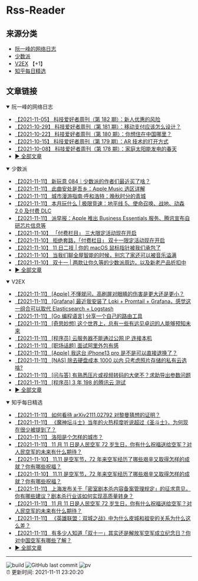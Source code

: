 # Rss-Reader

## 来源分类

* [阮一峰的网络日志](#阮一峰的网络日志)
* [少数派](#少数派)
* [V2EX](#V2EX) 【+1】
* [知乎每日精选](#知乎每日精选)

## 文章链接

<details open>
    <summary id="阮一峰的网络日志">
     阮一峰的网络日志
    </summary>


* [【2021-11-05】 科技爱好者周刊（第 182 期）：新人优惠的风险](http://www.ruanyifeng.com/blog/2021/11/weekly-issue-182.html)
* [【2021-10-29】 科技爱好者周刊（第 181 期）：移动支付应该怎么设计？](http://www.ruanyifeng.com/blog/2021/10/weekly-issue-181.html)
* [【2021-10-22】 科技爱好者周刊（第 180 期）：你想住在中国哪里？](http://www.ruanyifeng.com/blog/2021/10/weekly-issue-180.html)
* [【2021-10-15】 科技爱好者周刊（第 179 期）：AR 技术的打开方式](http://www.ruanyifeng.com/blog/2021/10/weekly-issue-179.html)
* [【2021-10-08】 科技爱好者周刊（第 178 期）：家庭太阳能发电的春天](http://www.ruanyifeng.com/blog/2021/10/weekly-issue-178.html)
* [:arrow_forward: 全部文章](data/阮一峰的网络日志.md)
</details>

<details open>
    <summary id="少数派">
     少数派
    </summary>


* [【2021-11-11】 新玩意 084｜少数派的作者们最近买了啥？](https://sspai.com/post/69871)
* [【2021-11-11】 此曲安处是吾乡：Apple Music 选区详解](https://sspai.com/post/69741)
* [【2021-11-11】 城市漫游指南·呼和浩特：晚秋时分的青城](https://sspai.com/post/69709)
* [【2021-11-11】 本月玩什么 | 极限竞速：地平线 5、使命召唤、战地、动森 2.0 及付费 DLC](https://sspai.com/post/69880)
* [【2021-11-11】 派早报：Apple 推出 Business Essentials 服务、腾讯宣布自研芯片信息等](https://sspai.com/post/69883)
* [【2021-11-10】 「付费栏目」 三大限定活动现在开启](https://sspai.com/post/69833)
* [【2021-11-10】 拒绝套路，「付费栏目」 双十一限定活动现在开启](https://sspai.com/post/69833)
* [【2021-11-10】 11 日二技 | 你的 macOS 鼠标指针被我们承包了](https://sspai.com/post/69830)
* [【2021-11-10】 当我们聊全屋智能的时候，别忘了家还可以被音乐溢满](https://sspai.com/post/69730)
* [【2021-11-10】 双十一 | 两款让你久等的少数派周边，以及新老产品折扣中](https://sspai.com/post/69808)
* [:arrow_forward: 全部文章](data/少数派.md)
</details>

<details open>
    <summary id="V2EX">
     V2EX
    </summary>


* [【2021-11-11】 [Apple] 不懂就问，高刷屏对眼睛的伤害是更大还是更小？](https://www.v2ex.com/t/814814)
* [【2021-11-11】 [Grafana] 最近我安装了 Loki + Promtail + Grafana，感觉这一组合可以取代 Elasticsearch + Logstash](https://www.v2ex.com/t/814812)
* [【2021-11-11】 [Go 编程语言] 分享一个自己的路由工具](https://www.v2ex.com/t/814811)
* [【2021-11-11】 [奇思妙想] 这个世界上，总有一些有远见卓识的人能够预知未来](https://www.v2ex.com/t/814809)
* [【2021-11-11】 [程序员] 云服务器不能通过公网 IP 连接本机](https://www.v2ex.com/t/814807)
* [【2021-11-11】 [职场话题] 面试阿里外包有感](https://www.v2ex.com/t/814806)
* [【2021-11-11】 [Apple] 我这台 iPhone13 pro 是不是可以直接退换了？](https://www.v2ex.com/t/814805)
* [【2021-11-11】 [NAS] 除去硬盘成本 1000 以内 只考虑照片存储的私有云选啥?](https://www.v2ex.com/t/814804)
* [【2021-11-11】 [问与答] 有熟悉压片或视频转码的大佬不？求助导出参数问题](https://www.v2ex.com/t/814802)
* [【2021-11-11】 [程序员] 3 年 198 的腾讯云 测试](https://www.v2ex.com/t/814801)
* [:arrow_forward: 全部文章](data/V2EX.md)
</details>

<details open>
    <summary id="知乎每日精选">
     知乎每日精选
    </summary>


* [【2021-11-11】 如何看待 arXiv2111.02792 对黎曼猜想的证明？](http://www.zhihu.com/question/497577540/answer/2218364087?utm_campaign=rss&utm_medium=rss&utm_source=rss&utm_content=title)
* [【2021-11-11】 《魔神坛斗士》当年的火热程度听说超过《圣斗士》，为何现在很少被提到了？](http://www.zhihu.com/question/22239664/answer/1793448474?utm_campaign=rss&utm_medium=rss&utm_source=rss&utm_content=title)
* [【2021-11-11】 洛阳是个怎样的城市？](http://www.zhihu.com/question/23038472/answer/2218265357?utm_campaign=rss&utm_medium=rss&utm_source=rss&utm_content=title)
* [【2021-11-11】 11 月 11 日是人民空军 72 岁生日，你有什么祝福送给空军？对人民空军的未来有什么期待？](http://www.zhihu.com/question/497725427/answer/2218162346?utm_campaign=rss&utm_medium=rss&utm_source=rss&utm_content=title)
* [【2021-11-10】 11.11 是空军节，72 年来空军经历了哪些艰辛又取得怎样的成就？你有哪些祝福？](http://www.zhihu.com/question/495919290/answer/2216733513?utm_campaign=rss&utm_medium=rss&utm_source=rss&utm_content=title)
* [【2021-11-10】 11.11 是空军节，72 年来空军经历了哪些艰辛又取得怎样的成就？你有哪些祝福？](http://www.zhihu.com/question/495919290/answer/2216552803?utm_campaign=rss&utm_medium=rss&utm_source=rss&utm_content=title)
* [【2021-11-11】 上海发布关于「密室剧本杀内容备案管理规定」的征求意见，你有哪些建议？剧本杀行业该如何实现高质量转身？](http://www.zhihu.com/question/498036163/answer/2218056217?utm_campaign=rss&utm_medium=rss&utm_source=rss&utm_content=title)
* [【2021-11-11】 11 月 11 日是人民空军 72 岁生日，你有什么祝福送给空军？对人民空军的未来有什么期待？](http://www.zhihu.com/question/497725427/answer/2217625126?utm_campaign=rss&utm_medium=rss&utm_source=rss&utm_content=title)
* [【2021-11-11】 《英雄联盟：双城之战》中为什么皮城和祖安的关系为什么这么差？](http://www.zhihu.com/question/497416934/answer/2216445414?utm_campaign=rss&utm_medium=rss&utm_source=rss&utm_content=title)
* [【2021-11-11】 有多少人知道「双十一」其实还是解放军空军成立纪念日？你对中国空军有哪些了解？](http://www.zhihu.com/question/493319619/answer/2217726848?utm_campaign=rss&utm_medium=rss&utm_source=rss&utm_content=title)
* [:arrow_forward: 全部文章](data/知乎每日精选.md)
</details>


---

![build](https://github.com/LikaiLee/rss-reader/workflows/rss%20reader/badge.svg)
![GitHub last commit](https://img.shields.io/github/last-commit/likailee/rss-reader)
![pv](https://pageview.vercel.app/?github_user=likailee) <br>
:alarm_clock: 更新时间: 2021-11-11 23:20:20